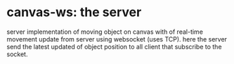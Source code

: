 # canvas-ws: the server

server implementation of moving object on canvas with of real-time movement update from server using websocket (uses TCP). here the server send the latest updated of object position to all client that subscribe to the socket.